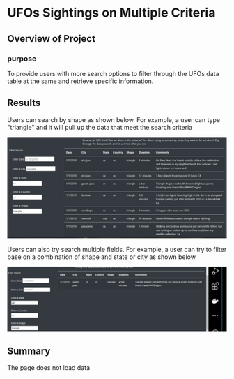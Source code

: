 # UFOs Sightings on Multiple Criteria

## Overview of Project

### purpose

To provide users with more search options to filter through the UFOs data table at the same and retrieve specific information.

## Results

Users can search by shape as shown below. For example, a user can type "triangle" and it will pull up the data that meet the search criteria

![SeacrhByShape](static/images/filterByshape.PNG)

Users can also try search multiple fields. For example, a user can try to filter base on a combination of shape and state or city as shown below.

![SeacrhByShapeandSate](static/images/filterByshapeAndState.PNG)

## Summary

The page does not load data